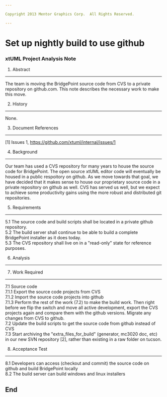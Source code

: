 ```yaml
---

Copyright 2013 Mentor Graphics Corp.  All Rights Reserved.

---
```


# Set up nightly build to use github
### xtUML Project Analysis Note



1. Abstract
-----------
The team is moving the BridgePoint source code from CVS to a private repository
on github.com.  This note describes the necessary work to make this move.

2. History
----------
None.

3. Document References
----------------------
[1] Issues 1, https://github.com/xtuml/internal/issues/1  

4. Background
-------------
Our team has used a CVS repository for many years to house the source code for
BridgePoint.  The open source xtUML editor code will eventually be housed in a 
public respoitory on github.  As we move towards that goal, we have decided that 
it makes sense to house our proprietary source code in a private repository on 
github as well.  CVS has served us well, but we expect to achieve some productivity
gains using the more robust and distributed git repositories.

5. Requirements
---------------
5.1  The source code and build scripts shall be located in a private github repository.  
5.2  The build server shall continue to be able to build a complete BridgePoint 
 installer as it does today.  
5.3  The CVS repository shall live on in a "read-only" state for reference purposes.  

6. Analysis
-----------

7. Work Required
----------------
7.1  Source code  
7.1.1  Export the source code projects from CVS  
7.1.2  Import the source code projects into github  
7.1.3  Perform the rest of the work (7.2) to make the build work.  Then right
 before we flip the switch and move all active development, export the CVS projects
 again and compare them with the github versions.  Migrate any changes from CVS to
 github.  
7.2  Update the build scripts to get the source code from github instead of CVS  
7.3  Start archiving the "extra_files_for_build" (generator, mc3020 doc, etc) in our
 new SVN repository [2], rather than existing in a raw folder on tucson.  

8. Acceptance Test
------------
8.1  Developers can access (checkout and commit) the source code on github and 
 build BridgePoint locally  
8.2  The build server can build windows and linux installers  

End
---

